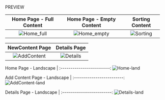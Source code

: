 PREVIEW

Home Page - Full Content | Home Page - Empty Content | Sorting Content |
:-------------------------:|:-------------------------:|:-------------------------:
![Home_full](https://user-images.githubusercontent.com/54460846/114391072-3ed3e680-9bc1-11eb-8fb2-24af29d6eb39.PNG) |  ![Home_empty](https://user-images.githubusercontent.com/54460846/114391081-41364080-9bc1-11eb-85bb-7ee2c51fed63.PNG)   | ![Sorting](https://user-images.githubusercontent.com/54460846/114391108-48f5e500-9bc1-11eb-844d-efb633102348.PNG)

NewContent Page | Details Page |
:-------------------------:|:-------------------------:|
![AddContent](https://user-images.githubusercontent.com/54460846/114391094-45faf480-9bc1-11eb-8190-9d4644b8704b.PNG) |  ![Details](https://user-images.githubusercontent.com/54460846/114391113-4a271200-9bc1-11eb-97d8-0a50b2ee863e.PNG)

Home Page - Landscape |
:-------------------------:
![Home-land](https://user-images.githubusercontent.com/54460846/114391087-43989a80-9bc1-11eb-889a-bda574c3f3c9.PNG)

Add Content Page - Landscape |
:-------------------------:
![AddContent-land](https://user-images.githubusercontent.com/54460846/114391096-472c2180-9bc1-11eb-9a43-12169885f502.PNG)

Details Page - Landscape |
:-------------------------:
![Details-land](https://user-images.githubusercontent.com/54460846/114391120-4b583f00-9bc1-11eb-9eaa-db792c63d869.PNG)
